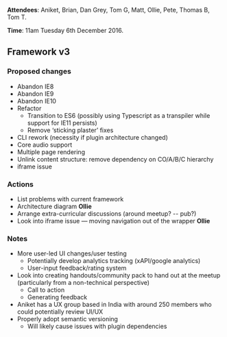 **Attendees**: Aniket, Brian, Dan Grey, Tom G, Matt, Ollie, Pete, Thomas B, Tom T.

**Time**: 11am Tuesday 6th December 2016.

## Framework v3

### Proposed changes
- Abandon IE8
- Abandon IE9
- Abandon IE10
- Refactor
	- Transition to ES6 (possibly using Typescript as a transpiler while support for IE11 persists)
	- Remove ‘sticking plaster’ fixes
- CLI rework (necessity if plugin architecture changed)
- Core audio support
- Multiple page rendering
- Unlink content structure: remove dependency on CO/A/B/C hierarchy
- iframe issue

### Actions
- List problems with current framework
- Architecture diagram **Ollie**
- Arrange extra-curricular discussions (around meetup? -- pub?)
- Look into iframe issue — moving navigation out of the wrapper **Ollie**

### Notes
- More user-led UI changes/user testing
	- Potentially develop analytics tracking (xAPI/google analytics)
	- User-input feedback/rating system
- Look into creating handouts/community pack to hand out at the meetup (particularly from a non-technical perspective)
	- Call to action
	- Generating feedback
- Aniket has a UX group based in India with around 250 members who could potentially review UI/UX
- Properly adopt semantic versioning
	- Will likely cause issues with plugin dependencies